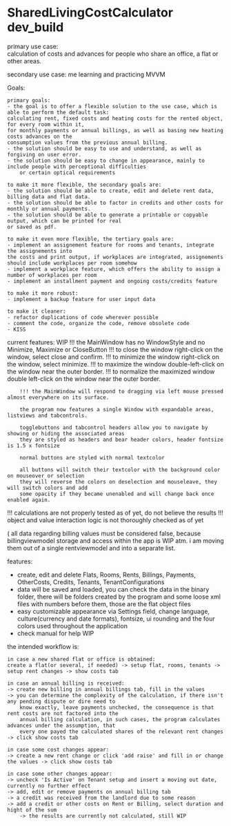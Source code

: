 # SharedLivingCostCalculator dev_build

 primary use case:   
 calculation of costs and advances for people who share an office, 
 a flat or other areas. 
 
 secondary use case: 
 me learning and practicing MVVM

 Goals:
 
	primary goals:
	- the goal is to offer a flexible solution to the use case, which is able to perform the default task:
	calculating rent, fixed costs and heating costs for the rented object, for every room within it,
	for monthly payments or annual billings, as well as basing new heating costs advances on the
	consumption values from the previous annual billing.
	- the solution should be easy to use and understand, as well as forgiving on user error.
	- the solution should be easy to change in appearance, mainly to include people with perceptional difficulties
		or certain optical requirements
	
	to make it more flexible, the secondary goals are:
	- the solution should be able to create, edit and delete rent data, billing data and flat data.
	- the solution should be able to factor in credits and other costs for monthly or annual payments.
	- the solution should be able to generate a printable or copyable output, which can be printed for real
	or saved as pdf.
	
	to make it even more flexible, the tertiary goals are:
	- implement an assignement feature for rooms and tenants, integrate the assignements into
	the costs and print output, if workplaces are integrated, assignements should include workplaces per room somehow
	- implement a workplace feature, which offers the ability to assign a number of workplaces per room
	- implement an installment payment and ongoing costs/credits feature 
		
	to make it more robust:
	- implement a backup feature for user input data
	
	to make it cleaner:
	- refactor duplications of code wherever possible
	- comment the code, organize the code, remove obsolete code
	- KISS

current features: 
WIP	
		!!! the MainWindow has no WindowStyle and no Minimize, Maximize or CloseButton
		!!! to close the window right-click on the window, select close and confirm.
		!!! to minimize the window right-click on the window, select minimize.
		!!! to maximize the window double-left-click on the window near the outer border.
		!!! to normalize the maximized window double left-click on the window near the outer border.
		
		!!! the MainWindow will respond to dragging via left mouse pressed almost everywhere on its surface.
		
		the program now features a single Window with expandable areas, listviews and tabcontrols.
		
		togglebuttons and tabcontrol headers allow you to navigate by showing or hiding the associated areas
		they are styled as headers and bear header colors, header fontsize is 1.5 x fontsize
		
		normal buttons are styled with normal textcolor
		
		all buttons will switch their textcolor with the background color on mouseover or selection
		they will reverse the colors on deselection and mouseleave, they will switch colors and add
		some opacity if they became unenabled and will change back once enabled again.
		
!!! calculations are not properly tested as of yet, do not believe the results
!!! object and value interaction logic is not thoroughly checked as of yet

( all data regarding billing values must be considered false, because billingviewmodel storage and access
within the app is WIP atm. i am moving them out of a single rentviewmodel and into a separate list.

features:

- create, edit and delete Flats, Rooms, Rents, Billings, Payments, OtherCosts, Credits, Tenants, TenantConfigurations
- data will be saved and loaded, you can check the data in the binary folder, there will be folders created by the
	program and some loose xml files with numbers before them, those are the flat object files
- easy customizable appearance via Settings field, change language, culture(currency and date formats),
	fontsize, ui rounding and the four colors used throughout the application
- check manual for help WIP

the intended workflow is:

	in case a new shared flat or office is obtained:
	create a flat(or several, if needed) -> setup flat, rooms, tenants -> setup rent changes -> show costs tab
	
	in case an annual billing is received:
	-> create new billing in annual billings tab, fill in the values
	-> you can determine the complexity of the calculation, if there isn't any pending dispute or dire need to 
		know exactly, leave payments unchecked, the consequence is that rent costs are not factored into the
		annual billing calculation, in such cases, the program calculates advances under the assumption, that
		every one payed the calculated shares of the relevant rent changes
	-> click show costs tab
	
	in case some cost changes appear:
	-> create a new rent change or click 'add raise' and fill in or change the values -> click show costs tab
	
	in case some other changes appear:
	-> uncheck 'Is Active' on Tenant setup and insert a moving out date, currently no further effect
	-> add, edit or remove payments on annual billing tab
	-> a credit was received from the landlord due to some reason
	-> add a credit or other costs on Rent or Billing, select duration and hight of the sum
		-> the results are currently not calculated, still WIP